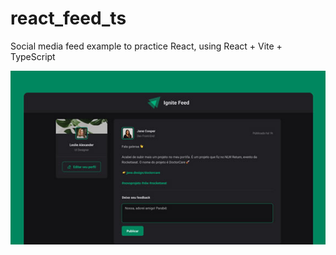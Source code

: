 # react_feed_ts

Social media feed example to practice React, using React + Vite + TypeScript

![Ignite Feed Screenshot](/src/assets/ignite-feed-screenshot.jpg)
